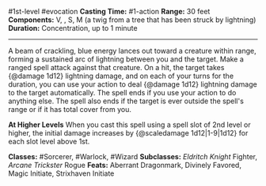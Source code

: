 #1st-level #evocation
**Casting Time:** #1-action
**Range:** 30 feet
**Components:** V, , S, M (a twig from a tree that has been struck by lightning)
**Duration:** Concentration, up to 1 minute

---

A beam of crackling, blue energy lances out toward a creature within range, forming a sustained arc of lightning between you and the target. Make a ranged spell attack against that creature. On a hit, the target takes {@damage 1d12} lightning damage, and on each of your turns for the duration, you can use your action to deal {@damage 1d12} lightning damage to the target automatically. The spell ends if you use your action to do anything else. The spell also ends if the target is ever outside the spell's range or if it has total cover from you.

**At Higher Levels**
When you cast this spell using a spell slot of 2nd level or higher, the initial damage increases by {@scaledamage 1d12|1-9|1d12} for each slot level above 1st.

**Classes:** #Sorcerer, #Warlock, #Wizard
**Subclasses:** *Eldritch Knight* Fighter, *Arcane Trickster* Rogue
**Feats:** Aberrant Dragonmark, Divinely Favored, Magic Initiate, Strixhaven Initiate
